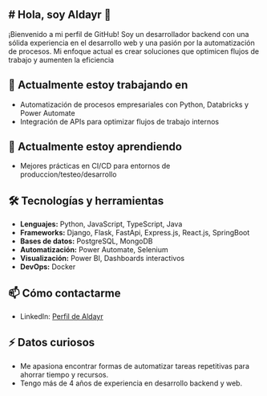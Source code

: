 ## # Hola, soy Aldayr 👋

¡Bienvenido a mi perfil de GitHub! Soy un desarrollador backend con una sólida experiencia en el desarrollo web y una pasión por la automatización de procesos. Mi enfoque actual es crear soluciones que optimicen flujos de trabajo y aumenten la eficiencia

## 🔭 Actualmente estoy trabajando en
- Automatización de procesos empresariales con Python, Databricks y Power Automate
- Integración de APIs para optimizar flujos de trabajo internos

## 🌱 Actualmente estoy aprendiendo
- Mejores prácticas en CI/CD para entornos de produccion/testeo/desarrollo

## 🛠️ Tecnologías y herramientas
- **Lenguajes:** Python, JavaScript, TypeScript, Java
- **Frameworks:** Django, Flask, FastApi, Express.js, React.js, SpringBoot
- **Bases de datos:** PostgreSQL, MongoDB
- **Automatización:** Power Automate, Selenium
- **Visualización:** Power BI, Dashboards interactivos
- **DevOps:** Docker

## 📫 Cómo contactarme
- LinkedIn: [Perfil de Aldayr](https://www.linkedin.com/in/angel-aldayr/)

## ⚡ Datos curiosos
- Me apasiona encontrar formas de automatizar tareas repetitivas para ahorrar tiempo y recursos.
- Tengo más de 4 años de experiencia en desarrollo backend y web.
<!--
**Aldayr-RDZ/Aldayr-RDZ** is a ✨ _special_ ✨ repository because its `README.md` (this file) appears on your GitHub profile.

Here are some ideas to get you started:

- 🔭 I’m currently working on ...
- 🌱 I’m currently learning ...
- 👯 I’m looking to collaborate on ...
- 🤔 I’m looking for help with ...
- 💬 Ask me about ...
- 📫 How to reach me: ...
- 😄 Pronouns: ...
- ⚡ Fun fact: ...
-->
